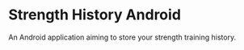 Strength History Android
========================

An Android application aiming to store your strength training history.
